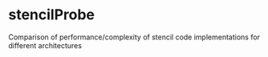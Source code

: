 stencilProbe
============

Comparison of performance/complexity of stencil code implementations for different architectures
